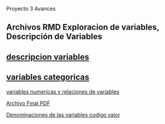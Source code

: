 Proyecto 3 Avances 

Archivos RMD 
Exploracion de variables, Descripción de Variables
---
[descripcion variables](https://github.com/Jose-Prince/Proyecto3-Mineria-de-datos/blob/main/desc.Rmd)
---
[variables categoricas](https://github.com/Jose-Prince/Proyecto3-Mineria-de-datos/blob/main/variablescategoricas.Rmd)
---
[variables numericas y relaciones de variables](https://github.com/Jose-Prince/Proyecto3-Mineria-de-datos/blob/main/expldatos.Rmd)


[Archivo Final PDF](https://github.com/Jose-Prince/Proyecto3-Mineria-de-datos/blob/main/Avances%20Proyecto%203.pdf)

[Denominaciones de las variables codigo valor](https://github.com/Jose-Prince/Proyecto3-Mineria-de-datos/blob/main/VariablesEtiquetas.xlsx)
